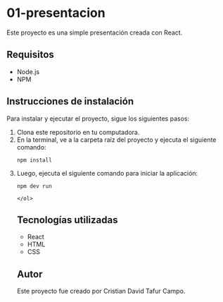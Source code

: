 <h1> 01-presentacion</h1>
 <p>Este proyecto es una simple presentación creada con React.<p/>


<h2>Requisitos</h2>
	<ul>
		<li>Node.js</li>
		<li>NPM</li>
	</ul>

<h2>Instrucciones de instalación</h2>
	<p>Para instalar y ejecutar el proyecto, sigue los siguientes pasos:</p>
  <ol>
		<li>Clona este repositorio en tu computadora.</li>
		<li>En la terminal, ve a la carpeta raíz del proyecto y ejecuta el siguiente comando:</li>
		<pre><code>npm install</code></pre>
		<li>Luego, ejecuta el siguiente comando para iniciar la aplicación:</li>
		<pre><code>npm dev run</code></pre>
		
	</ol>

<h2>Tecnologías utilizadas</h2>
	<ul>
		<li>React</li>
		<li>HTML</li>
		<li>CSS</li>
	</ul>
 <h2>Autor</h2>
Este proyecto fue creado por Cristian David Tafur Campo.

